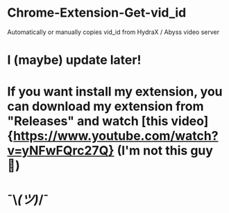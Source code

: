 # Chrome-Extension-Get-vid_id
Automatically or manually copies vid_id from HydraX / Abyss video server
# I (maybe) update later!
# If you want install my extension, you can download my extension from "Releases" and watch [this video]{https://www.youtube.com/watch?v=yNFwFQrc27Q} (I'm not this guy 🤣)
# ¯⁠\⁠_⁠(⁠ツ⁠)⁠_⁠/⁠¯ 
